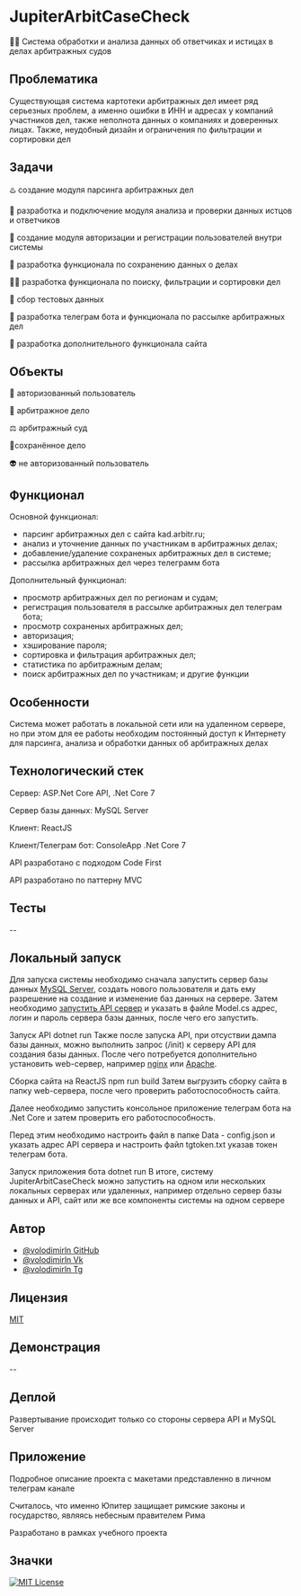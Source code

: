 # JupiterArbitCaseCheck 

👩‍💻 Система обработки и анализа данных об ответчиках и истицах в делах арбитражных судов

## Проблематика
Существующая система картотеки арбитражных дел имеет ряд серьезных проблем, а именно ошибки в ИНН и адресах у компаний участников дел, также неполнота данных о компаниях и доверенных лицах. Также, неудобный дизайн и ограничения по фильтрации и сортировки дел

## Задачи

♨️ создание модуля парсинга арбитражных дел

 📂 разработка и подключение модуля анализа и проверки данных истцов и ответчиков

 🔗 создание модуля авторизации и регистрации пользователей внутри системы

🧂 разработка функционала по сохранению данных о делах

 🐕‍🦺 разработка функционала по поиску, фильтрации и сортировки дел

🧪 сбор тестовых данных

🤖 разработка телеграм бота и функционала по рассылке арбитражных дел

🏃 разработка дополнительного функционала сайта

## Объекты

👨 авторизованный пользователь

💼 арбитражное дело

⚖️ арбитражный суд

🏺сохранённое дело

👽 не авторизованный пользователь

## Функционал

Основной функционал:
- парсинг арбитражных дел с сайта kad.arbitr.ru;
- анализ и уточнение данных по участникам в арбитражных делах;
- добавление/удаление сохраненых арбитражных дел в системе;
- рассылка арбитражных дел через телеграмм бота

Дополнительный функционал:
- просмотр арбитражных дел по регионам и судам;
- регистрация пользователя в рассылке арбитражных дел телеграм бота;
- просмотр сохраненых арбитражных дел;
- авторизация;
- хэширование пароля;
- сортировка и фильтрация арбитражных дел;
- статистика по арбитражным делам;
- поиск арбитражных дел по участникам;
и другие функции

## Особенности

Система может работать в локальной сети или на удаленном сервере, но при этом для ее работы необходим постоянный доступ к Интернету для парсинга, анализа и обработки данных об арбитражных делах

## Технологический стек

Сервер: ASP.Net Core API, .Net Core 7

Сервер базы данных: MySQL Server

Клиент: ReactJS

Клиент/Телеграм бот: ConsoleApp .Net Core 7

API разработано с подходом Code First

API разработано по паттерну MVC

## Тесты

--

## Локальный запуск

Для запуска системы необходимо сначала запустить сервер базы данных [MySQL Server](https://dev.mysql.com/downloads/installer/), создать нового пользователя и дать ему разрешение на создание и изменение баз данных на сервере. Затем необходимо [запустить API сервер](https://dotnet.microsoft.com/en-us/download) и указать в файле Model.cs адрес, логин и пароль сервера базы данных, после чего его запустить. 

Запуск API
dotnet run 
Также после запуска API, при отсуствии дампа базы данных, можно выполнить запрос (/init) к серверу API для создания базы данных. После чего потребуется дополнительно 
установить web-сервер, например [nginx](https://docs.nginx.com/nginx/admin-guide/installing-nginx/installing-nginx-open-source/) или [Apache](https://httpd.apache.org/). 

Сборка сайта на ReactJS
npm run build
Затем выгрузить сборку сайта в папку web-сервера, после чего проверить работоспособность сайта.

Далее необходимо запустить консольное приложение телеграм бота на .Net Core и затем проверить его работоспособность.

Перед этим необходимо настроить файл в папке Data -  config.json и указать адрес API сервера и настроить файл tgtoken.txt указав токен телеграм бота.

Запуск приложения бота
dotnet run 
В итоге, систему JupiterArbitCaseCheck можно запустить на одном или нескольких локальных серверах или удаленных, например отдельно сервер базы данных и API, сайт или же все компоненты системы на одном сервере 
## Автор
- [@volodimirln GitHub](https://github.com/volodimirln)
- [@volodimirln Vk](https://vk.com/volodimirln)
- [@volodimirln Tg](https://t.me/volodimirln)

## Лицензия

[MIT](https://choosealicense.com/licenses/mit/)


## Демонстрация

--

## Деплой

Развертывание происходит только со стороны сервера API и MySQL Server

## Приложение

Подробное описание проекта с макетами представленно в личном телеграм канале

Считалось, что именно Юпитер защищает римские законы и государство, являясь небесным правителем Рима

Разработано в рамках учебного проекта


## Значки

[![MIT License](https://img.shields.io/badge/License-MIT-green.svg)](https://choosealicense.com/licenses/mit/)
